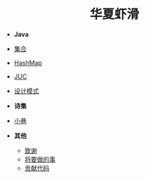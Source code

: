 <h1 align="center">华夏虾滑</h1>

- **Java**
 - [集合](doc/java/collection.md) 
 - [HashMap](doc/java/hashmap.md)
 - [JUC](doc/java/juc.md)
 - [设计模式](doc/设计模式/设计模式总述.md)
  
- **诗集**
 - [小巷](doc/诗集/小巷.md)
- **其他**

  - [致谢](doc/文档/致谢.md)
  - [将要做的事](doc/文档/将要做的事.md)
  - [贡献代码](doc/文档/贡献代码.md)